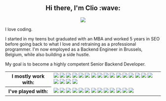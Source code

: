 <h2 align="center">Hi there, I'm Clio :wave:</h2>

<p align="center"><a href="https://www.linkedin.com/in/cliobrichaut/" target="_blank"><img src="https://img.shields.io/badge/LinkedIn-0077B5?style=for-the-badge&logo=linkedin&logoColor=white"></a></p>

I love coding.
  
I started in my teens but graduated with an MBA and worked 5 years in SEO before going back to what I love and retraining as a professional programmer. I'm now employed as a Backend Engineer in Brussels, Belgium, while also building a side hustle.

My goal is to become a highly competent Senior Backend Developer.

<table>
  <tr>
    <th>I mostly work with:</th>
    <td>
      <img src="https://img.shields.io/badge/Node.js-339933?style=for-the-badge&logo=nodedotjs&logoColor=white">
      <img src="https://img.shields.io/badge/Symfony-000000?style=for-the-badge&logo=Symfony&logoColor=white">
      <img src="https://img.shields.io/badge/PHP-777BB4?style=for-the-badge&logo=php&logoColor=white">
      <img src="https://img.shields.io/badge/Docker-2CA5E0?style=for-the-badge&logo=docker&logoColor=white">
      <img src="https://img.shields.io/badge/MySQL-005C84?style=for-the-badge&logo=mysql&logoColor=white">
      <img src="https://img.shields.io/badge/postgres-%23316192.svg?style=for-the-badge&logo=postgresql&logoColor=white">
      <img src="https://img.shields.io/badge/GIT-E44C30?style=for-the-badge&logo=git&logoColor=white">
      <img src="https://img.shields.io/badge/json-5E5C5C?style=for-the-badge&logo=json&logoColor=white">
      <img src="https://img.shields.io/badge/Swagger-85EA2D?style=for-the-badge&logo=Swagger&logoColor=white">
      <img src="https://img.shields.io/badge/Jira-0052CC?style=for-the-badge&logo=Jira&logoColor=white">
      <img src="https://img.shields.io/badge/Nginx-009639?style=for-the-badge&logo=nginx&logoColor=white">
      <img src="https://img.shields.io/badge/Shell_Script-121011?style=for-the-badge&logo=gnu-bash&logoColor=white">
      <img src="https://img.shields.io/badge/HTML5-E34F26?style=for-the-badge&logo=html5&logoColor=white">
      <img src="https://img.shields.io/badge/CSS3-1572B6?style=for-the-badge&logo=css3&logoColor=white">
      <img src="https://img.shields.io/badge/Bootstrap-563D7C?style=for-the-badge&logo=bootstrap&logoColor=white">
      <img src="https://img.shields.io/badge/Visual%20Studio%20Code-0078d7.svg?style=for-the-badge&logo=visual-studio-code&logoColor=white">
      <img src="https://img.shields.io/badge/markdown-%23000000.svg?style=for-the-badge&logo=markdown&logoColor=white">
      <img src="https://img.shields.io/badge/Postman-FF6C37?style=for-the-badge&logo=postman&logoColor=white">
      <img src="https://img.shields.io/badge/github-%23121011.svg?style=for-the-badge&logo=github&logoColor=white">
      <img src="https://img.shields.io/badge/gitlab-%23181717.svg?style=for-the-badge&logo=gitlab&logoColor=white">
    </td>
  </tr>
  <tr>
    <th>I've played with:</th>
    <td>
      <img src="https://img.shields.io/badge/c-%2300599C.svg?style=for-the-badge&logo=c&logoColor=white">
      <img src="https://img.shields.io/badge/Laravel-FF2D20?style=for-the-badge&logo=laravel&logoColor=white">
      <img src="https://img.shields.io/badge/Express.js-000000?style=for-the-badge&logo=express&logoColor=white">
      <img src="https://img.shields.io/badge/JavaScript-F7DF1E?style=for-the-badge&logo=javascript&logoColor=black">
      <img src="https://img.shields.io/badge/MongoDB-4EA94B?style=for-the-badge&logo=mongodb&logoColor=white">
      <img src="https://img.shields.io/badge/Pug-E3C29B?style=for-the-badge&logo=pug&logoColor=black">
      <img src="https://img.shields.io/badge/GitHub_Actions-2088FF?style=for-the-badge&logo=github-actions&logoColor=white">
      <img src="https://img.shields.io/badge/WordPress-%23117AC9.svg?style=for-the-badge&logo=WordPress&logoColor=white">
      <img src="https://img.shields.io/badge/chatGPT-74aa9c?style=for-the-badge&logo=openai&logoColor=white">
      <img src="https://img.shields.io/badge/angular-%23DD0031.svg?style=for-the-badge&logo=angular&logoColor=white">
      <img src="https://img.shields.io/badge/Insomnia-black?style=for-the-badge&logo=insomnia&logoColor=5849BE">
      <img src="https://img.shields.io/badge/-RaspberryPi-C51A4A?style=for-the-badge&logo=Raspberry-Pi">
      <img src="https://img.shields.io/badge/-jest-%23C21325?style=for-the-badge&logo=jest&logoColor=white">
    </td>
  </tr>
</table>
